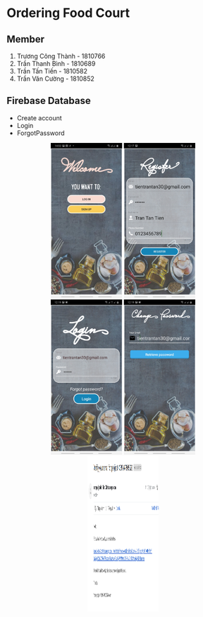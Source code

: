 # Ordering Food Court

## Member
1. Trương Công Thành - 1810766
2. Trần Thanh Bình - 1810689
3. Trần Tấn Tiến - 1810582
4. Trần Văn Cường - 1810852

## Firebase Database
<ul>
<li>Create account</li>
<li>Login</li>
<li>ForgotPassword</li>
<p align="center">
  <img src="/result_screenshot/login_signup.jpg" alt=""  width="162" height="351" >
  <img src="/result_screenshot/register.jpg" alt=""  width="162" height="351" >
  <img src="/result_screenshot/login.jpg" alt=""  width="162" height="351" >
  <img src="/result_screenshot/forgotPassword.jpg" alt=""  width="162" height="351" >
  <img src="/result_screenshot/Verify_email_sign_up.jpg" alt=""  width="162" height="351" >
</p>

</ul>





